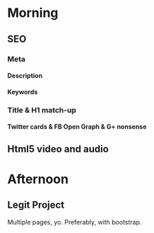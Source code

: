 # Morning

## SEO

### Meta

#### Description
#### Keywords

### Title & H1 match-up

#### Twitter cards & FB Open Graph & G+ nonsense

## Html5 video and audio

# Afternoon
## Legit Project
Multiple pages, yo. Preferably, with bootstrap.